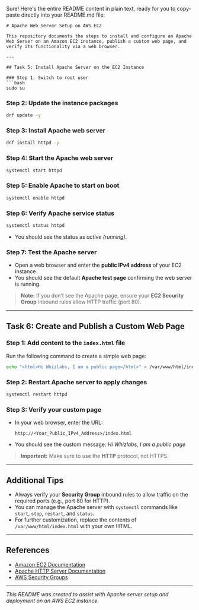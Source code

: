 Sure! Here's the entire README content in plain text, ready for you to copy-paste directly into your README.md file:

````
# Apache Web Server Setup on AWS EC2

This repository documents the steps to install and configure an Apache Web Server on an Amazon EC2 instance, publish a custom web page, and verify its functionality via a web browser.

---

## Task 5: Install Apache Server on the EC2 Instance

### Step 1: Switch to root user
```bash
sudo su
````

### Step 2: Update the instance packages

```bash
dnf update -y
```

### Step 3: Install Apache web server

```bash
dnf install httpd -y
```

### Step 4: Start the Apache web server

```bash
systemctl start httpd
```

### Step 5: Enable Apache to start on boot

```bash
systemctl enable httpd
```

### Step 6: Verify Apache service status

```bash
systemctl status httpd
```

* You should see the status as *active (running)*.

### Step 7: Test the Apache server

* Open a web browser and enter the **public IPv4 address** of your EC2 instance.
* You should see the default **Apache test page** confirming the web server is running.

> **Note:**
> If you don’t see the Apache page, ensure your **EC2 Security Group** inbound rules allow HTTP traffic (port 80).

---

## Task 6: Create and Publish a Custom Web Page

### Step 1: Add content to the `index.html` file

Run the following command to create a simple web page:

```bash
echo "<html>Hi Whizlabs, I am a public page</html>" > /var/www/html/index.html
```

### Step 2: Restart Apache server to apply changes

```bash
systemctl restart httpd
```

### Step 3: Verify your custom page

* In your web browser, enter the URL:

  ```
  http://<Your_Public_IPv4_Address>/index.html
  ```
* You should see the custom message:
  *Hi Whizlabs, I am a public page*

> **Important:**
> Make sure to use the **HTTP** protocol, not HTTPS.

---

## Additional Tips

* Always verify your **Security Group** inbound rules to allow traffic on the required ports (e.g., port 80 for HTTP).
* You can manage the Apache server with `systemctl` commands like `start`, `stop`, `restart`, and `status`.
* For further customization, replace the contents of `/var/www/html/index.html` with your own HTML.

---

## References

* [Amazon EC2 Documentation](https://docs.aws.amazon.com/ec2/)
* [Apache HTTP Server Documentation](https://httpd.apache.org/docs/)
* [AWS Security Groups](https://docs.aws.amazon.com/vpc/latest/userguide/VPC_SecurityGroups.html)

---

*This README was created to assist with Apache server setup and deployment on an AWS EC2 instance.*

